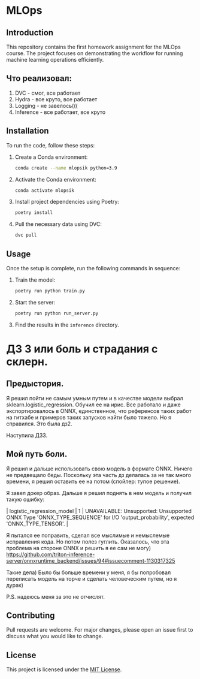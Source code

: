 # MLOps

## Introduction
This repository contains the first homework assignment for the MLOps course. The project focuses on demonstrating the workflow for running machine learning operations efficiently.

## Что реализовал: 
1. DVC - смог, все работает
2. Hydra - все круто, все работает
3. Logging - не завелось(((
4. Inference - все работает, все круто 

## Installation
To run the code, follow these steps:

1. Create a Conda environment:
    ```bash
    conda create --name mlopsik python=3.9
    ```

2. Activate the Conda environment:
    ```bash
    conda activate mlopsik
    ```

3. Install project dependencies using Poetry:
    ```bash
    poetry install
    ```

4. Pull the necessary data using DVC:
    ```bash
    dvc pull
    ```

## Usage
Once the setup is complete, run the following commands in sequence:

1. Train the model:
    ```bash
    poetry run python train.py
    ```

2. Start the server:
    ```bash
    poetry run python run_server.py
    ```

3. Find the results in the `inference` directory.



# ДЗ 3 или боль и страдания с склерн. 

## Предыстория. 
Я решил пойти не самым умным путем и в качестве модели выбрал sklearn.logistic_regression. Обучил ее на ирис. Все работало и даже экспортировалось в ONNX, единственное, что референсов таких работ на гитхабе и примеров таких запусков найти было тяжело. Но я справился. Это была дз2. 

Наступила ДЗ3.

## Мой путь боли. 

Я решил и дальше использовать свою модель в формате ONNX. Ничего не предвещало беды. Поскольку эта часть дз делалась за не так много времени, я решил оставить ее на потом (спойлер: тупое решение). 

Я завел докер образ. Дальше я решил поднять в нем модель и получил такую ошибку:

| logistic_regression_model | 1       | UNAVAILABLE: Unsupported: Unsupported ONNX Type 'ONNX_TYPE_SEQUENCE' for I/O 'output_probability', expected 'ONNX_TYPE_TENSOR'. |


Я пытался ее поправить, сделал все мыслимые и немыслемые исправления кода. Но потом полез гуглить. Оказалось, что эта проблема на стороне ONNX и решить я ее сам не могу) https://github.com/triton-inference-server/onnxruntime_backend/issues/94#issuecomment-1130317325

Такие дела) Было бы больше времени у меня, я бы попробовал переписать модель на торче и сделать человеческим путем, но я дурак)

P.S. надеюсь меня за это не отчислят. 







## Contributing
Pull requests are welcome. For major changes, please open an issue first to discuss what you would like to change.

## License
This project is licensed under the [MIT License](LICENSE).
